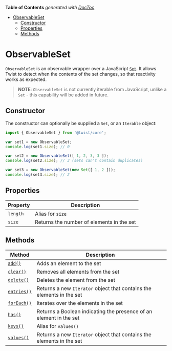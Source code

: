 <!-- START doctoc generated TOC please keep comment here to allow auto update -->
<!-- DON'T EDIT THIS SECTION, INSTEAD RE-RUN doctoc TO UPDATE -->
**Table of Contents**  *generated with [DocToc](https://github.com/thlorenz/doctoc)*

- [ObservableSet](#observableset)
  - [Constructor](#constructor)
  - [Properties](#properties)
  - [Methods](#methods)

<!-- END doctoc generated TOC please keep comment here to allow auto update -->

# ObservableSet

`ObservableSet` is an observable wrapper over a JavaScript [`Set`](https://developer.mozilla.org/en-US/docs/Web/JavaScript/Reference/Global_Objects/Set). It allows Twist to detect when the contents of the set changes, so that reactivity works as expected.

> **NOTE**: `ObservableSet` is not currently iterable from JavaScript, unlike a `Set` - this capability will be added in future.

## Constructor

The constructor can optionally be supplied a `Set`, or an `Iterable` object:

```jsx
import { ObservableSet } from '@twist/core';

var set1 = new ObservableSet;
console.log(set1.size); // 0

var set2 = new ObservableSet([ 1, 2, 3, 3 ]);
console.log(set2.size); // 3 (sets can't contain duplicates)

var set3 = new ObservableSet(new Set([ 1, 2 ]));
console.log(set3.size); // 2
```

## Properties

| Property | Description |
|----------|-------------|
| `length` | Alias for `size` |
| `size` | Returns the number of elements in the set |

## Methods

| Method | Description |
|--------|-------------|
| [`add()`](https://developer.mozilla.org/en-US/docs/Web/JavaScript/Reference/Global_Objects/Set/add) | Adds an element to the set |
| [`clear()`](https://developer.mozilla.org/en-US/docs/Web/JavaScript/Reference/Global_Objects/Set/clear) | Removes all elements from the set |
| [`delete()`](https://developer.mozilla.org/en-US/docs/Web/JavaScript/Reference/Global_Objects/Set/delete) | Deletes the element from the set |
| [`entries()`](https://developer.mozilla.org/en-US/docs/Web/JavaScript/Reference/Global_Objects/Set/entries) | Returns a new `Iterator` object that contains the elements in the set |
| [`forEach()`](https://developer.mozilla.org/en-US/docs/Web/JavaScript/Reference/Global_Objects/Set/forEach) | Iterates over the elements in the set |
| [`has()`](https://developer.mozilla.org/en-US/docs/Web/JavaScript/Reference/Global_Objects/Set/has) | Returns a Boolean indicating the presence of an element in the set |
| [`keys()`](https://developer.mozilla.org/en-US/docs/Web/JavaScript/Reference/Global_Objects/Set/keys) | Alias for `values()` |
| [`values()`](https://developer.mozilla.org/en-US/docs/Web/JavaScript/Reference/Global_Objects/Map/values) | Returns a new `Iterator` object that contains the elements in the set |
